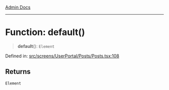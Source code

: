 [Admin Docs](/)

***

# Function: default()

> **default**(): `Element`

Defined in: [src/screens/UserPortal/Posts/Posts.tsx:108](https://github.com/PalisadoesFoundation/talawa-admin/blob/main/src/screens/UserPortal/Posts/Posts.tsx#L108)

## Returns

`Element`
